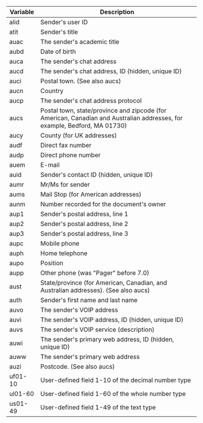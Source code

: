<!-- markdownlint-disable-file MD041 -->
| Variable | Description |
|---|---|
| alid | Sender's user ID |
| atit | Sender's title |
| auac | The sender's academic title |
| aubd | Date of birth |
| auca | The sender's chat address |
| aucd | The sender's chat address, ID (hidden, unique ID) |
| auci | Postal town. (See also aucs) |
| aucn | Country |
| aucp | The sender's chat address protocol |
| aucs | Postal town, state/province and zipcode (for American, Canadian and Australian addresses, for example, Bedford, MA 01730) |
| aucy | County (for UK addresses) |
| audf | Direct fax number |
| audp | Direct phone number |
| auem | E-mail |
| auid | Sender's contact ID (hidden, unique ID) |
| aumr | Mr/Ms for sender |
| aums | Mail Stop (for American addresses) |
| aunm | Number recorded for the document's owner |
| aup1 | Sender's postal address, line 1 |
| aup2 | Sender's postal address, line 2 |
| aup3 | Sender's postal address, line 3 |
| aupc | Mobile phone |
| auph | Home telephone |
| aupo | Position |
| aupp | Other phone (was "Pager" before 7.0) |
| aust | State/province (for American, Canadian, and Australian addresses). (See also aucs) |
| auth | Sender's first name and last name |
| auvo | The sender's VOIP address |
| auvi | The sender's VOIP address, ID (hidden, unique ID) |
| auvs | The sender's VOIP service (description) |
| auwi | The sender's primary web address, ID (hidden, unique ID) |
| auww | The sender's primary web address |
| auzi | Postcode. (See also aucs) |
| uf01-10 | User-defined field 1-10 of the decimal number type |
| ul01-60 | User-defined field 1-60 of the whole number type |
| us01-49 | User-defined field 1-49 of the text type |
